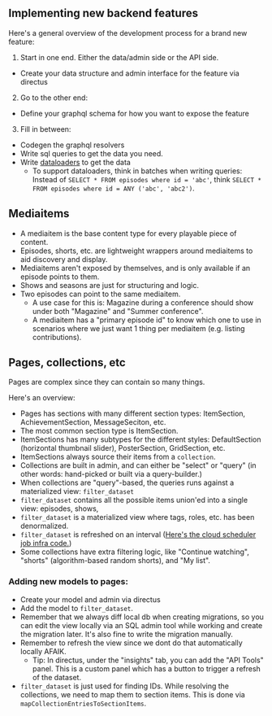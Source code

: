 
## Implementing new backend features

Here's a general overview of the development process for a brand new feature:

1. Start in one end. Either the data/admin side or the API side.

- Create your data structure and admin interface for the feature via directus

2. Go to the other end:

- Define your graphql schema for how you want to expose the feature

3. Fill in between:

- Codegen the graphql resolvers
- Write sql queries to get the data you need.
- Write [dataloaders](https://github.com/graph-gophers/dataloader) to get the data
  - To support dataloaders, think in batches when writing queries: Instead of `SELECT * FROM episodes where id = 'abc'`, think `SELECT * FROM episodes where id = ANY ('abc', 'abc2')`.
  
## Mediaitems

- A mediaitem is the base content type for every playable piece of content.
- Episodes, shorts, etc. are lightweight wrappers around mediaitems to aid discovery and display.
- Mediaitems aren't exposed by themselves, and is only available if an episode points to them.
- Shows and seasons are just for structuring and logic.
- Two episodes can point to the same mediaitem.
  - A use case for this is: Magazine during a conference should show under both "Magazine" and "Summer conference".
  - A mediaitem has a "primary episode id" to know which one to use in scenarios where we just want 1 thing per mediaitem (e.g. listing contributions).

## Pages, collections, etc

Pages are complex since they can contain so many things.

Here's an overview:

- Pages has sections with many different section types: ItemSection, AchievementSection, MessageSeciton, etc.
- The most common section type is ItemSection.
- ItemSections has many subtypes for the different styles: DefaultSection (horizontal thumbnail slider), PosterSection, GridSection, etc.
- ItemSections always source their items from a `collection`.
- Collections are built in admin, and can either be "select" or "query" (in other words: hand-picked or built via a query-builder.)
- When collections are "query"-based, the queries runs against a materialized view: `filter_dataset`
- `filter_dataset` contains all the possible items union'ed into a single view: episodes, shows,
- `filter_dataset` is a materialized view where tags, roles, etc. has been denormalized.
- `filter_dataset` is refreshed on an interval ([Here's the cloud scheduler job infra code.](https://github.com/bcc-code/bcc-media-platform/blob/9c5f277c54330d1ef052bf7a864156031c0484cf/infra/cloud-scheduler.tf#L10))
- Some collections have extra filtering logic, like "Continue watching", "shorts" (algorithm-based random shorts), and "My list". 

### Adding new models to pages:

- Create your model and admin via directus
- Add the model to `filter_dataset`.
- Remember that we always diff local db when creating migrations, so you can edit the view locally via an SQL admin tool while working and create the migration later. It's also fine to write the migration manually.
- Remember to refresh the view since we dont do that automatically locally AFAIK.
  - Tip: In directus, under the "insights" tab, you can add the "API Tools" panel. This is a custom panel which has a button to trigger a refresh of the dataset.
- `filter_dataset` is just used for finding IDs. While resolving the collections, we need to map them to section items. This is done via `mapCollectionEntriesToSectionItems`.

